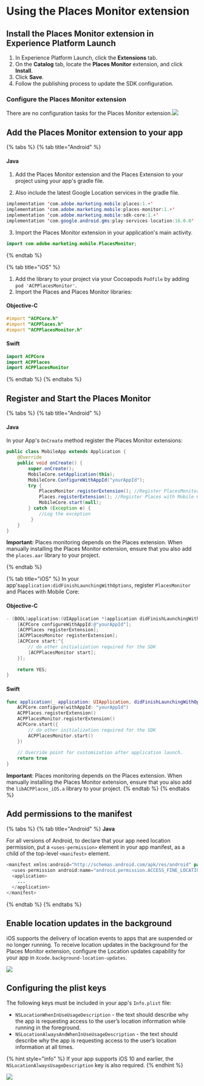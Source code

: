 # Using the Places Monitor extension

## Install the Places Monitor extension in Experience Platform Launch  <a id="configure-places-monitoring-extension-in-launch"></a>

1. In Experience Platform Launch, click the **Extensions** tab.
2. On the **Catalog** tab, locate the **Places Monitor** extension, and click **Install**.
3. Click **Save**.
4. Follow the publishing process to update the SDK configuration.

### **Configure the Places Monitor extension**  <a id="configure-places-extension"></a>

There are no configuration tasks for the Places Monitor extension.![](https://blobscdn.gitbook.com/v0/b/gitbook-28427.appspot.com/o/assets%2F-Lf1Mc1caFdNCK_mBwhe%2F-Lf1N06T8hdv0-r5jPPN%2F-Lf1ND5ZuVvkxT6j2GiQ%2Fconfigure_places_monitor.png?generation=1558039292942097&alt=media)‌

## Add the Places Monitor extension to your app  <a id="add-places-monitor-extension-to-your-app"></a>

{% tabs %}
{% tab title="Android" %}

#### Java

1. Add the Places Monitor extension and the Places Extension to your project using your app's gradle file.

2. Also include the latest Google Location services in the gradle file.

 ```java
 implementation 'com.adobe.marketing.mobile:places:1.+'
 implementation 'com.adobe.marketing.mobile:places-monitor:1.+'
 implementation 'com.adobe.marketing.mobile:sdk-core:1.+'
 implementation 'com.google.android.gms:play-services-location:16.0.0'
 ```  
 
3. Import the Places Monitor extension in your application's main activity.

```java
import com.adobe.marketing.mobile.PlacesMonitor;
```

{% endtab %}

{% tab title="iOS" %}
1. Add the library to your project via your Cocoapods `Podfile` by adding `pod 'ACPPlacesMonitor'`.
2. Import the Places and Places Monitor libraries:

#### Objective-C  <a id="objective-c"></a>

```objectivec
#import "ACPCore.h"
#import "ACPPlaces.h"
#import "ACPPlacesMonitor.h"
```

#### Swift  <a id="swift"></a>

```swift
import ACPCore
import ACPPlaces
import ACPPlacesMonitor
```
{% endtab %}
{% endtabs %}

## Register and Start the Places Monitor <a id="register-the-places-monitor-with-mobile-core"></a>

{% tabs %}
{% tab title="Android" %}

#### Java

In your App's `OnCreate` method register the Places Monitor extensions:

```java
public class MobileApp extends Application {
    @Override
    public void onCreate() {
        super.onCreate();
        MobileCore.setApplication(this);
        MobileCore.ConfigureWithAppId("yourAppId");
        try {
            PlacesMonitor.registerExtension(); //Register PlacesMonitor with Mobile Core
            Places.registerExtension(); //Register Places with Mobile Core
            MobileCore.start(null);
        } catch (Exception e) {
            //Log the exception
         }
    }
}
```

**Important:** Places monitoring depends on the Places extension. When manually installing the Places Monitor extension, ensure that you also add the `places.aar` library to your project.

{% endtab %}

{% tab title="iOS" %}
In your app's`application:didFinishLaunchingWithOptions`, register `PlacesMonitor` and Places with Mobile Core:

#### Objective-C  <a id="objective-c-1"></a>

```objectivec
- (BOOL)application:(UIApplication *)application didFinishLaunchingWithOptions:(NSDictionary*)launchOptions {
    [ACPCore configureWithAppId:@"yourAppId"];
    [ACPPlaces registerExtension];
    [ACPPlacesMonitor registerExtension];
    [ACPCore start:^{            
        // do other initialization required for the SDK
        [ACPPlacesMonitor start];
    }];
    
    return YES; 
}
```

#### Swift  <a id="swift-1"></a>

```swift
func application(_ application: UIApplication, didFinishLaunchingWithOptions launchOptions: [UIApplication.LaunchOptionsKey: Any]?) -> Bool {
    ACPCore.configure(withAppId: "yourAppId")
    ACPPlaces.registerExtension()       
    ACPPlacesMonitor.registerExtension()
    ACPCore.start({
        // do other initialization required for the SDK
        ACPPlacesMonitor.start()
    })
    
    // Override point for customization after application launch.        
    return true
}
```

**Important**: Places monitoring depends on the Places extension. When manually installing the Places Monitor extension, ensure that you also add the `libACPPlaces_iOS.a` library to your project.
{% endtab %}
{% endtabs %}

## Add permissions to the manifest <a id="add-permissions-to-the-manifest"></a>

{% tabs %}
{% tab title="Android" %}
**Java**

For all versions of Android, to declare that your app need location permission, put a `<uses-permission>` element in your app manifest, as a child of the top-level `<manifest>` element.

```java
<manifest xmlns:android="http://schemas.android.com/apk/res/android" package="com.adobe.placesapp">
  <uses-permission android:name="android.permission.ACCESS_FINE_LOCATION" />
  <application>        
    ...    
  </application>
</manifest>
```
{% endtab %}
{% endtabs %}

## Enable location updates in the background  <a id="enable-location-updates-in-background"></a>

iOS supports the delivery of location events to apps that are suspended or no longer running. To receive location updates in the background for the Places Monitor extension, configure the Location updates capability for your app in `Xcode.background-location-updates`.

![](https://blobscdn.gitbook.com/v0/b/gitbook-28427.appspot.com/o/assets%2F-Lf1Mc1caFdNCK_mBwhe%2F-Lf1N06T8hdv0-r5jPPN%2F-Lf1ND5l_pAVGYilVYrd%2Fusing-the-places-monitor_1.png?generation=1558039292115216&alt=media)

## Configuring the plist keys  <a id="configuring-the-plist-keys"></a>

The following keys must be included in your app's `Info.plist` file:

* `NSLocationWhenInUseUsageDescription` - the text should describe why the app is requesting access to the user’s location information while running in the foreground.
* `NSLocationAlwaysAndWhenInUseUsageDescription` - the text should describe why the app is requesting access to the user’s location information at all times.

{% hint style="info" %}
If your app supports iOS 10 and earlier, the `NSLocationAlwaysUsageDescription` key is also required.
{% endhint %}

![](https://blobscdn.gitbook.com/v0/b/gitbook-28427.appspot.com/o/assets%2F-Lf1Mc1caFdNCK_mBwhe%2F-Lf1N06T8hdv0-r5jPPN%2F-Lf1ND5n5T7duUiuf86T%2Fusing-the-places-monitor_2.png?generation=1558039291984718&alt=media)

